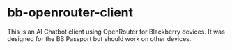 # bb-openrouter-client
This is an AI Chatbot client using OpenRouter for Blackberry devices. It was designed for the BB Passport but should work on other devices.
